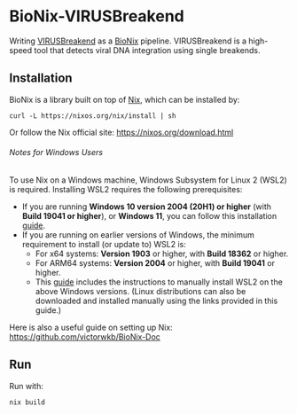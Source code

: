 # BioNix-VIRUSBreakend

Writing [VIRUSBreakend](https://github.com/PapenfussLab/gridss/blob/master/VIRUSBreakend_Readme.md) as a [BioNix](https://github.com/PapenfussLab/bionix) pipeline. VIRUSBreakend is a high-speed tool that detects viral DNA integration using single breakends.


## Installation

BioNix is a library built on top of [Nix](http://nixos.org/nix), which can be installed by:
```{sh}
curl -L https://nixos.org/nix/install | sh
```
Or follow the Nix official site: https://nixos.org/download.html

###### Notes for Windows Users
To use Nix on a Windows machine, Windows Subsystem for Linux 2 (WSL2) is required.
Installing WSL2 requires the following prerequisites:
- If you are running **Windows 10 version 2004 (20H1) or higher** (with **Build 19041 or higher**), or **Windows 11**, you can follow this installation [guide](https://learn.microsoft.com/en-us/windows/wsl/install).
- If you are running on earlier versions of Windows, the minimum requirement to install (or update to) WSL2 is:
  - For x64 systems: **Version 1903** or higher, with **Build 18362** or higher.
  - For ARM64 systems: **Version 2004** or higher, with **Build 19041** or higher.
  - This [guide](https://learn.microsoft.com/en-us/windows/wsl/install-manual) includes the instructions to manually install WSL2 on the above Windows versions. (Linux distributions can also be downloaded and installed manually using the links provided in this guide.)

Here is also a useful guide on setting up Nix: https://github.com/victorwkb/BioNix-Doc

## Run

Run with:
```{sh}
nix build
```
